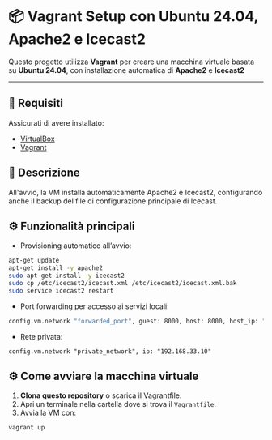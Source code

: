 # 📦 Vagrant Setup con Ubuntu 24.04, Apache2 e Icecast2


Questo progetto utilizza **Vagrant** per creare una macchina virtuale basata su **Ubuntu 24.04**, con installazione automatica di **Apache2** e **Icecast2**

---

## 🚀 Requisiti

Assicurati di avere installato:

- [VirtualBox](https://www.virtualbox.org/)
- [Vagrant](https://www.vagrantup.com/)

## 📖 Descrizione

All'avvio, la VM installa automaticamente Apache2 e Icecast2, configurando anche il backup del file di configurazione principale di Icecast.

## ⚙️ Funzionalità principali
- Provisioning automatico all’avvio:
```bash
apt-get update
apt-get install -y apache2
sudo apt-get install -y icecast2
sudo cp /etc/icecast2/icecast.xml /etc/icecast2/icecast.xml.bak
sudo service icecast2 restart
```
- Port forwarding per accesso ai servizi locali:
```bash
config.vm.network "forwarded_port", guest: 8000, host: 8000, host_ip: "127.0.0.1"
```
- Rete privata:
```bas
config.vm.network "private_network", ip: "192.168.33.10"
```
## ⚙️ Come avviare la macchina virtuale

1. **Clona questo repository** o scarica il Vagrantfile.
2. Apri un terminale nella cartella dove si trova il `Vagrantfile`.
3. Avvia la VM con:

```bash
vagrant up
```

